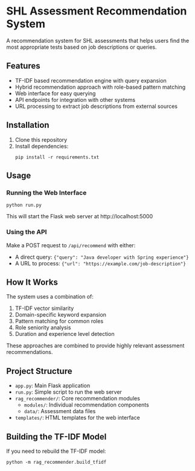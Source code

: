 # SHL Assessment Recommendation System

A recommendation system for SHL assessments that helps users find the most appropriate tests based on job descriptions or queries.

## Features

- TF-IDF based recommendation engine with query expansion
- Hybrid recommendation approach with role-based pattern matching
- Web interface for easy querying
- API endpoints for integration with other systems
- URL processing to extract job descriptions from external sources

## Installation

1. Clone this repository
2. Install dependencies:
   ```
   pip install -r requirements.txt
   ```

## Usage

### Running the Web Interface

```
python run.py
```

This will start the Flask web server at http://localhost:5000

### Using the API

Make a POST request to `/api/recommend` with either:

- A direct query: `{"query": "Java developer with Spring experience"}`
- A URL to process: `{"url": "https://example.com/job-description"}`

## How It Works

The system uses a combination of:

1. TF-IDF vector similarity
2. Domain-specific keyword expansion
3. Pattern matching for common roles
4. Role seniority analysis
5. Duration and experience level detection

These approaches are combined to provide highly relevant assessment recommendations.

## Project Structure

- `app.py`: Main Flask application
- `run.py`: Simple script to run the web server
- `rag_recommender/`: Core recommendation modules
  - `modules/`: Individual recommendation components 
  - `data/`: Assessment data files
- `templates/`: HTML templates for the web interface

## Building the TF-IDF Model

If you need to rebuild the TF-IDF model:

```
python -m rag_recommender.build_tfidf
``` 